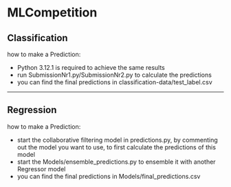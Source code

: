 # MLCompetition

## Classification
how to make a Prediction:
- Python 3.12.1 is required to achieve the same results
- run SubmissionNr1.py/SubmissionNr2.py to calculate the predictions
- you can find the final predictions in classification-data/test_label.csv

---
## Regression
how to make a Prediction:
- start the collaborative filtering model in predictions.py, by commenting out the model you want to use, to first calculate the predictions of this model
- start the Models/ensemble_predictions.py to ensemble it with another Regressor model
- you can find the final predictions in Models/final_predictions.csv
